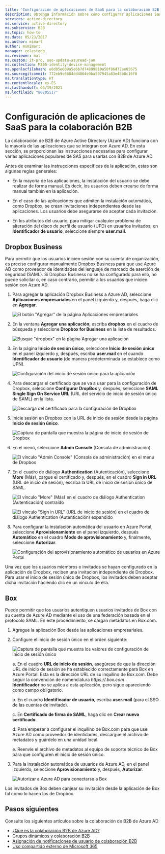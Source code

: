 ```yaml
---
title: 'Configuración de aplicaciones de SaaS para la colaboración B2B: Azure AD'
description: Obtenga información sobre cómo configurar aplicaciones SaaS para la colaboración B2B de Azure Active Directory y ver recursos adicionales disponibles.
services: active-directory
ms.service: active-directory
ms.subservice: B2B
ms.topic: how-to
ms.date: 05/23/2017
ms.author: mimart
author: msmimart
manager: celestedg
ms.reviewer: mal
ms.custom: it-pro, seo-update-azuread-jan
ms.collection: M365-identity-device-management
ms.openlocfilehash: e0db5e609a5e6b7d74809810a50f86d72ae85675
ms.sourcegitcommit: 772eb9c6684dd4864e0ba507945a83e48b8c16f0
ms.translationtype: HT
ms.contentlocale: es-ES
ms.lasthandoff: 03/19/2021
ms.locfileid: "90705517"
---
```

# <a name="configure-saas-apps-for-b2b-collaboration"></a>Configuración de aplicaciones de SaaS para la colaboración B2B

La colaboración de B2B de Azure Active Directory (Azure AD) funciona con la mayoría de las aplicaciones que se integran con Azure AD. En esta sección, se proporcionan las instrucciones necesarias para configurar varias aplicaciones populares de SAS para usarlas con B2B de Azure AD.

Antes de examinar las instrucciones específicas de la aplicación, estas son algunas reglas generales:

* En la mayoría de las aplicaciones, la instalación del usuario se debe realizar de forma manual. Es decir, los usuarios deben crearse de forma manual también en la aplicación.

* En el caso de las aplicaciones que admiten la instalación automática, como Dropbox, se crean invitaciones independientes desde las aplicaciones. Los usuarios debe asegurarse de aceptar cada invitación.

* En los atributos del usuario, para mitigar cualquier problema de alteración del disco de perfil de usuario (UPD) en usuarios invitados, en **Identificador de usuario**, seleccione siempre **user.mail**.


## <a name="dropbox-business"></a>Dropbox Business

Para permitir que los usuarios inicien sesión con su cuenta de organización, es preciso configurar manualmente Dropbox Business para que use Azure AD como proveedor de identidades del lenguaje de marcado de aserción de seguridad (SAML). Si Dropbox Business no se ha configurado para ello, no puede solicitar o, en caso contrario, permitir a los usuarios que inicien sesión con Azure AD.

1. Para agregar la aplicación Dropbox Business a Azure AD, seleccione **Aplicaciones empresariales** en el panel izquierdo y, después, haga clic en **Agregar**.

   ![El botón "Agregar" de la página Aplicaciones empresariales](media/configure-saas-apps/add-dropbox.png)

2. En la ventana **Agregar una aplicación**, escriba **dropbox** en el cuadro de búsqueda y seleccione **Dropbox for Business** en la lista de resultados.

   ![Busque "dropbox" en la página Agregar una aplicación](media/configure-saas-apps/add-app-dialog.png)

3. En la página **Inicio de sesión único**, seleccione **Inicio de sesión único** en el panel izquierdo y, después, escriba **user.mail** en el cuando **Identificador de usuario** (de manera predeterminada se establece como UPN).

   ![Configuración del inicio de sesión único para la aplicación](media/configure-saas-apps/configure-app-sso.png)

4. Para descargar el certificado que se va a usar para la configuración de Dropbox, seleccione **Configurar DropBox** y, después, seleccione **SAML Single Sign On Service URL** (URL del servicio de inicio de sesión único de SAML) en la lista.

   ![Descarga del certificado para la configuración de Dropbox](media/configure-saas-apps/download-certificate.png)

5. Inicie sesión en Dropbox con la URL de inicio de sesión desde la página **Inicio de sesión único**.

   ![Captura de pantalla que muestra la página de inicio de sesión de Dropbox](media/configure-saas-apps/sign-in-to-dropbox.png)

6. En el menú, seleccione **Admin Console** (Consola de administración).

   ![El vínculo "Admin Console" (Consola de administración) en el menú de Dropbox](media/configure-saas-apps/dropbox-menu.png)

7. En el cuadro de diálogo **Authentication** (Autenticación), seleccione **More** (Más), cargue el certificado y, después, en el cuadro **Sign in URL** (URL de inicio de sesión), escriba la URL de inicio de sesión único de SAML.

   ![El vínculo "More" (Más) en el cuadro de diálogo Authentication (Autenticación) contraído](media/configure-saas-apps/dropbox-auth-01.png)

   ![El vínculo "Sign in URL" (URL de inicio de sesión) en el cuadro de diálogo Authentication (Autenticación) expandido](media/configure-saas-apps/paste-single-sign-on-URL.png)

8. Para configurar la instalación automática del usuario en Azure Portal, seleccione **Aprovisionamiento** en el panel izquierdo, después **Automático** en el cuadro **Modo de aprovisionamiento** y, finalmente, seleccione **Autorizar**.

   ![Configuración del aprovisionamiento automático de usuarios en Azure Portal](media/configure-saas-apps/set-up-automatic-provisioning.png)

Una vez que los usuarios miembros o invitados se hayan configurado en la aplicación de Dropbox, reciben una invitación independiente de Dropbox. Para usar el inicio de sesión único de Dropbox, los invitados deben aceptar dicha invitación haciendo clic en un vínculo de ella.

## <a name="box"></a>Box
Puede permitir que los usuarios autentiquen usuarios invitados de Box con su cuenta de Azure AD mediante el uso de una federación basada en el protocolo SAML. En este procedimiento, se cargan metadatos en Box.com.

1. Agregue la aplicación Box desde las aplicaciones empresariales.

2. Configure el inicio de sesión único en el orden siguiente:

   ![Captura de pantalla que muestra los valores de configuración de inicio de sesión único](media/configure-saas-apps/configure-box-sso.png)

   a. En el cuadro **URL de inicio de sesión**, asegúrese de que la dirección URL de inicio de sesión se ha establecido correctamente para Box en Azure Portal. Esta es la dirección URL de su inquilino de Box.com. Debe seguir la convención de nomenclatura *https://.box.com* .  
   **Identificador** no se aplica a esta aplicación, pero sigue apareciendo como campo obligatorio.

   b. En el cuadro **Identificador de usuario**, escriba **user.mail** (para el SSO de las cuentas de invitado).

   c. En **Certificado de firma de SAML**, haga clic en **Crear nuevo certificado**.

   d. Para empezar a configurar el inquilino de Box.com para que use Azure AD como proveedor de identidades, descargue el archivo de metadatos y guárdelo en una unidad local.

   e. Reenvíe el archivo de metadatos al equipo de soporte técnico de Box para que configuren el inicio de sesión único.

3. Para la instalación automática de usuarios de Azure AD, en el panel izquierdo, seleccione **Aprovisionamiento** y, después, **Autorizar**.

   ![Autorizar a Azure AD para conectarse a Box](media/configure-saas-apps/auth-azure-ad-to-connect-to-box.png)

Los invitados de Box deben canjear su invitación desde la aplicación de Box tal como lo hacen los de Dropbox.

## <a name="next-steps"></a>Pasos siguientes

Consulte los siguientes artículos sobre la colaboración de B2B de Azure AD:

- [¿Qué es la colaboración B2B de Azure AD?](what-is-b2b.md)
- [Grupos dinámicos y colaboración B2B](use-dynamic-groups.md)
- [Asignación de notificaciones de usuario de colaboración B2B](claims-mapping.md)
- [Uso compartido externo de Microsoft 365](o365-external-user.md)

